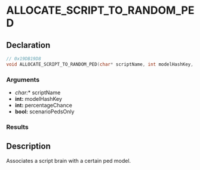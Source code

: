 # ALLOCATE_SCRIPT_TO_RANDOM_PED

## Declaration
```cpp
// 0x19DB19D8
void ALLOCATE_SCRIPT_TO_RANDOM_PED(char* scriptName, int modelHashKey, int percentageChance, bool scenarioPedsOnly);
```

### Arguments
- **char*:** scriptName
- **int:** modelHashKey
- **int:** percentageChance
- **bool:** scenarioPedsOnly

### Results

## Description
Associates a script brain with a certain ped model.